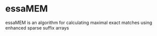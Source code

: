 essaMEM
=======

essaMEM is an algorithm for calculating maximal exact matches using enhanced sparse suffix arrays
